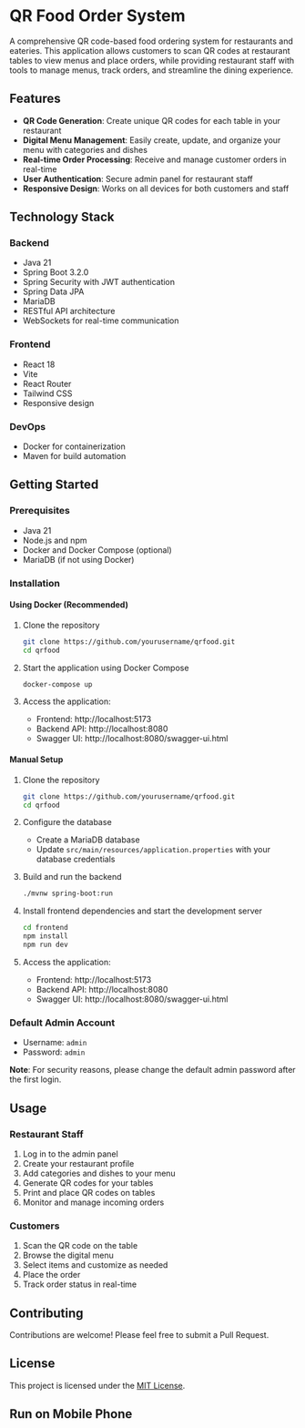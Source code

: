 # QR Food Order System

A comprehensive QR code-based food ordering system for restaurants and eateries. This application allows customers to scan QR codes at restaurant tables to view menus and place orders, while providing restaurant staff with tools to manage menus, track orders, and streamline the dining experience.

## Features

- **QR Code Generation**: Create unique QR codes for each table in your restaurant
- **Digital Menu Management**: Easily create, update, and organize your menu with categories and dishes
- **Real-time Order Processing**: Receive and manage customer orders in real-time
- **User Authentication**: Secure admin panel for restaurant staff
- **Responsive Design**: Works on all devices for both customers and staff

## Technology Stack

### Backend
- Java 21
- Spring Boot 3.2.0
- Spring Security with JWT authentication
- Spring Data JPA
- MariaDB
- RESTful API architecture
- WebSockets for real-time communication

### Frontend
- React 18
- Vite
- React Router
- Tailwind CSS
- Responsive design

### DevOps
- Docker for containerization
- Maven for build automation

## Getting Started

### Prerequisites
- Java 21
- Node.js and npm
- Docker and Docker Compose (optional)
- MariaDB (if not using Docker)

### Installation

#### Using Docker (Recommended)
1. Clone the repository
   ```bash
   git clone https://github.com/yourusername/qrfood.git
   cd qrfood
   ```

2. Start the application using Docker Compose
   ```bash
   docker-compose up
   ```

3. Access the application:
   - Frontend: http://localhost:5173
   - Backend API: http://localhost:8080
   - Swagger UI: http://localhost:8080/swagger-ui.html

#### Manual Setup
1. Clone the repository
   ```bash
   git clone https://github.com/yourusername/qrfood.git
   cd qrfood
   ```

2. Configure the database
   - Create a MariaDB database
   - Update `src/main/resources/application.properties` with your database credentials

3. Build and run the backend
   ```bash
   ./mvnw spring-boot:run
   ```

4. Install frontend dependencies and start the development server
   ```bash
   cd frontend
   npm install
   npm run dev
   ```

5. Access the application:
   - Frontend: http://localhost:5173
   - Backend API: http://localhost:8080
   - Swagger UI: http://localhost:8080/swagger-ui.html

### Default Admin Account
- Username: `admin`
- Password: `admin`

**Note**: For security reasons, please change the default admin password after the first login.

## Usage
 
### Restaurant Staff
1. Log in to the admin panel
2. Create your restaurant profile
3. Add categories and dishes to your menu
4. Generate QR codes for your tables
5. Print and place QR codes on tables
6. Monitor and manage incoming orders

### Customers
1. Scan the QR code on the table
2. Browse the digital menu
3. Select items and customize as needed
4. Place the order
5. Track order status in real-time

## Contributing
Contributions are welcome! Please feel free to submit a Pull Request.

## License
This project is licensed under the [MIT License](LICENSE).

## Run on Mobile Phone
 